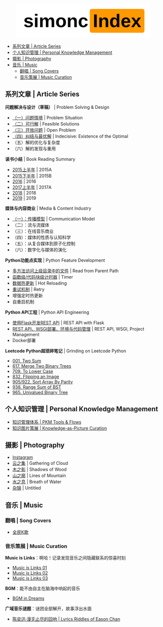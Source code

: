 <p align="center">
  <img src=logo.png>
</p>

- [系列文章 | Article Series](#%e7%b3%bb%e5%88%97%e6%96%87%e7%ab%a0--article-series)
- [个人知识管理 | Personal Knowledge Management](#%e4%b8%aa%e4%ba%ba%e7%9f%a5%e8%af%86%e7%ae%a1%e7%90%86--personal-knowledge-management)
- [摄影 | Photography](#%e6%91%84%e5%bd%b1--photography)
- [音乐 | Music](#%e9%9f%b3%e4%b9%90--music)
  - [翻唱 | Song Covers](#%e7%bf%bb%e5%94%b1--song-covers)
  - [音乐策展 | Music Curation](#%e9%9f%b3%e4%b9%90%e7%ad%96%e5%b1%95--music-curation)

## 系列文章 | Article Series

**问题解决与设计（草稿）** | Problem Solving & Design 
- [（一）问题情境](http://www.jianshu.com/p/3fb039565379) | Problem Situation
- [（二）可行解](http://www.jianshu.com/p/334f9994a2d7) | Feasible Solutions
- [（三）开放问题](http://www.jianshu.com/p/3731017a17f4) | Open Problem
- [（四）纠结与最优解](http://www.jianshu.com/p/c496311d85bb) | Indecisive: Existence of the Optimal
- （五）解的优化与复杂度
- （六）解的发现与重用

**读书小结** | Book Reading Summary
- [2015上半年](https://www.jianshu.com/p/831431a325af) | 2015A
- [2015下半年](https://www.jianshu.com/p/b3a2233bfcb2) | 2015B
- [2016](https://www.jianshu.com/p/80df3e957e53) | 2016
- [2017上半年](https://www.jianshu.com/p/59e17b3c13d7) | 2017A
- [2018](https://www.jianshu.com/p/696b8e9139b0) | 2018
- [2019](https://www.jianshu.com/p/bb18e7f5d898) | 2019

**媒体与内容商业** | Media & Content Industry
- [（一）：传播模型](https://www.jianshu.com/p/ee09129e4621) | Communication Model
- （二）：流与流媒体
- （三）：在线音乐商业
- （四）：媒体的性质与认知科学
- （五）：从复合媒体到原子化控制
- （六）：数字化与媒体的演化

**Python功能点实现** | Python Feature Development
- [多方法访问上级目录中的文件](https://www.jianshu.com/p/4e3b2ca9cfe5) | Read from Parent Path 
- [函数级/代码块级计时器](https://www.jianshu.com/p/c890d5258ac9) | Timer
- [数据热更新](https://www.jianshu.com/p/2d31f1c7ef63) | Hot Reloading
- [重试机制](https://www.jianshu.com/p/d5303f992aea) | Retry
- 增强定时热更新
- 自重启机制

**Python API工程** | Python API Engineering
- [使用Flask开发REST API](https://www.jianshu.com/p/bc8c3d6163d2) | REST API with Flask
- [REST API、WSGI部署、环境与代码管理](https://www.jianshu.com/p/79a063a16704) | REST API, WSGI, Project Management
- Docker部署

**Leetcode Python超琐碎笔记** | Grinding on Leetcode Python
- [001. Two Sum](https://www.jianshu.com/p/c6b330c99d77)
- [617. Merge Two Binary Trees](https://www.jianshu.com/p/095102ca3464)
- [709. To Lower Case](https://www.jianshu.com/p/4de0b7a573d4)
- [832. Flipping an Image](https://www.jianshu.com/p/153a5ee86084)
- [905/922. Sort Array By Parity](https://www.jianshu.com/p/f46fff66c771)
- [938. Range Sum of BST](https://www.jianshu.com/p/76e6b9a62688)
- [965. Univalued Binary Tree](https://www.jianshu.com/p/fcedb4635798)

## 个人知识管理 | Personal Knowledge Management

- [知识管理体系 | PKM Tools & Flows](https://www.notion.so/simoncos/PIM-8fe8397668a14bf3b0baf0a57a08e422)
- [知识图片策展 | Knowledge-as-Picture Curation](https://www.pinterest.com/simoncos/knowledge/)

## 摄影 | Photography

- [Instagram](https://www.instagram.com/simonc.pix/)
- [云之集](https://www.douban.com/photos/album/1648590392/) | Gathering of Cloud
- [木之影](https://www.douban.com/photos/album/1648637583/) | Shadows of Wood
- [山之廓](https://www.douban.com/photos/album/1659322119/) | Lines of Mountain
- [水之息](https://www.douban.com/photos/album/1659322182/) | Breath of Water
- [杂锦](https://www.douban.com/photos/album/1872780686/) | Untitled

## 音乐 | Music

### 翻唱 | Song Covers

- [全民K歌](https://node.kg.qq.com/personal?uid=679898872d28308c32)

### 音乐策展 | Music Curation

**Music is Links**：啊哈！记录发现音乐之间隐藏联系的惊喜时刻

- [Music is Links 01](https://www.xiami.com/collect/364522874)
- [Music is Links 02](https://www.xiami.com/collect/367019794)
- [Music is Links 03](https://www.xiami.com/collect/408966095)

**BGM**：能不由自主在脑海中响起的音乐

- [BGM in Dreams](https://www.xiami.com/collect/359097151) 

**广域音乐谜题**：谜团全部解开，故事浮出水面

- [陈奕迅·漫无止尽的回响 | Lyrics Riddles of Eason Chan](https://www.jianshu.com/p/bacb95af08b1)
